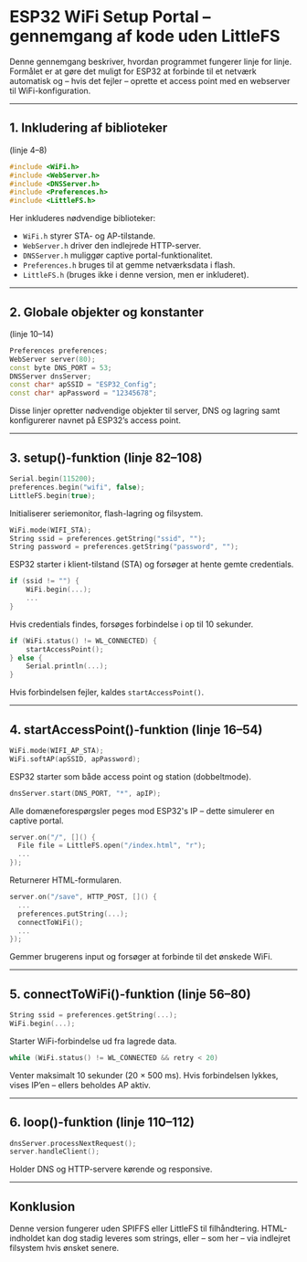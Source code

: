 # ESP32 WiFi Setup Portal – gennemgang af kode uden LittleFS

Denne gennemgang beskriver, hvordan programmet fungerer linje for linje. Formålet er at gøre det muligt for ESP32 at forbinde til et netværk automatisk og – hvis det fejler – oprette et access point med en webserver til WiFi-konfiguration.

---

## 1. Inkludering af biblioteker 

(linje 4–8)
```cpp
#include <WiFi.h>
#include <WebServer.h>
#include <DNSServer.h>
#include <Preferences.h>
#include <LittleFS.h>
```

Her inkluderes nødvendige biblioteker:
- `WiFi.h` styrer STA- og AP-tilstande.
- `WebServer.h` driver den indlejrede HTTP-server.
- `DNSServer.h` muliggør captive portal-funktionalitet.
- `Preferences.h` bruges til at gemme netværksdata i flash.
- `LittleFS.h` (bruges ikke i denne version, men er inkluderet).

---

## 2. Globale objekter og konstanter 

(linje 10–14)
```cpp
Preferences preferences;
WebServer server(80);
const byte DNS_PORT = 53;
DNSServer dnsServer;
const char* apSSID = "ESP32_Config";
const char* apPassword = "12345678";
```

Disse linjer opretter nødvendige objekter til server, DNS og lagring samt konfigurerer navnet på ESP32’s access point.

---

## 3. setup()-funktion (linje 82–108)

```cpp
Serial.begin(115200);
preferences.begin("wifi", false);
LittleFS.begin(true);
```

Initialiserer seriemonitor, flash-lagring og filsystem.

```cpp
WiFi.mode(WIFI_STA);
String ssid = preferences.getString("ssid", "");
String password = preferences.getString("password", "");
```

ESP32 starter i klient-tilstand (STA) og forsøger at hente gemte credentials.

```cpp
if (ssid != "") {
    WiFi.begin(...);
    ...
}
```

Hvis credentials findes, forsøges forbindelse i op til 10 sekunder.

```cpp
if (WiFi.status() != WL_CONNECTED) {
    startAccessPoint();
} else {
    Serial.println(...);
}
```

Hvis forbindelsen fejler, kaldes `startAccessPoint()`.

---

## 4. startAccessPoint()-funktion (linje 16–54)

```cpp
WiFi.mode(WIFI_AP_STA);
WiFi.softAP(apSSID, apPassword);
```

ESP32 starter som både access point og station (dobbeltmode).

```cpp
dnsServer.start(DNS_PORT, "*", apIP);
```

Alle domæneforespørgsler peges mod ESP32's IP – dette simulerer en captive portal.

```cpp
server.on("/", []() {
  File file = LittleFS.open("/index.html", "r");
  ...
});
```

Returnerer HTML-formularen.

```cpp
server.on("/save", HTTP_POST, []() {
  ...
  preferences.putString(...);
  connectToWiFi();
  ...
});
```

Gemmer brugerens input og forsøger at forbinde til det ønskede WiFi.

---

## 5. connectToWiFi()-funktion (linje 56–80)

```cpp
String ssid = preferences.getString(...);
WiFi.begin(...);
```

Starter WiFi-forbindelse ud fra lagrede data.

```cpp
while (WiFi.status() != WL_CONNECTED && retry < 20)
```

Venter maksimalt 10 sekunder (20 × 500 ms). Hvis forbindelsen lykkes, vises IP’en – ellers beholdes AP aktiv.

---

## 6. loop()-funktion (linje 110–112)

```cpp
dnsServer.processNextRequest();
server.handleClient();
```

Holder DNS og HTTP-servere kørende og responsive.

---

## Konklusion

Denne version fungerer uden SPIFFS eller LittleFS til filhåndtering. HTML-indholdet kan dog stadig leveres som strings, eller – som her – via indlejret filsystem hvis ønsket senere.